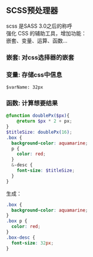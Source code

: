 ## SCSS预处理器
scss 是SASS 3.0之后的称呼  
强化 CSS 的辅助工具，增加功能：  
嵌套、变量、运算、函数...  

### 嵌套: 对css选择器的嵌套

### 变量: 存储css中信息
`$varName: 32px`  

### 函数: 计算想要结果
```scss
@function doublePx($px){
    @return $px * 2 + px;
}
$titleSize: doublePx(16);
.box {
  background-color: aquamarine;
  p {
    color: red;
  }
  &-desc {
    font-size: $titleSize;
  }
}
```
生成：  
```css
.box {
  background-color: aquamarine;
}
.box p {
  color: red;
}
.box-desc {
  font-size: 32px;
}
```
